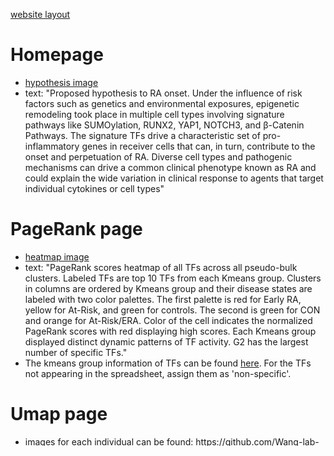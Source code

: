 [website layout](https://github.com/Wang-lab-UCSD/Taiji_ALTRA/blob/main/website/RA%20website.pdf)

# Homepage

- [hypothesis image](https://github.com/Wang-lab-UCSD/Taiji_ALTRA/blob/main/figures/hypothesis.png)
- text: "Proposed hypothesis to RA onset. Under the influence of risk factors such as genetics and environmental exposures, epigenetic remodeling took place in multiple cell types involving signature pathways like SUMOylation, RUNX2, YAP1, NOTCH3, and β-Catenin Pathways. The signature TFs drive a characteristic set of pro-inflammatory genes in receiver cells that can, in turn, contribute to the onset and perpetuation of RA. Diverse cell types and pathogenic mechanisms can drive a common clinical phenotype known as RA and could explain the wide variation in clinical response to agents that target individual cytokines or cell types"

# PageRank page

- [heatmap image](https://github.com/Wang-lab-UCSD/Taiji_ALTRA/blob/main/website/hp_normed2_allTFs_partial_labels.pdf)
- text: "PageRank scores heatmap of all TFs across all pseudo-bulk clusters. Labeled TFs are top 10 TFs from each Kmeans group. Clusters in columns are ordered by Kmeans group and their disease states are labeled with two color palettes. The first palette is red for Early RA, yellow for At-Risk, and green for controls. The second is green for CON and orange for At-Risk/ERA. Color of the cell indicates the normalized PageRank scores with red displaying high scores. Each Kmeans group displayed distinct dynamic patterns of TF activity. G2 has the largest number of specific TFs."
- The kmeans group information of TFs can be found [here](https://github.com/Wang-lab-UCSD/Taiji_ALTRA/blob/main/tables/Table_S5_Kmeans_groups.xlsx). For the TFs not appearing in the spreadsheet, assign them as 'non-specific'.

# Umap page

- images for each individual can be found: https://github.com/Wang-lab-UCSD/Taiji_ALTRA/tree/main/website/umap 
- Example image: [umap for participant 1](https://github.com/Wang-lab-UCSD/Taiji_ALTRA/blob/main/website/umap/p1_UMAPs.pdf).
- Each pdf includes five images:
   1. RNA-seq only
   2. ATAC-seq only
   3. Co-embedding colored by cell types
   4. Co-embedding colored by assays
   5. color palatte for cell types

# Cellular network page
<!-- -  [heatmap image](https://github.com/Wang-lab-UCSD/Taiji_ALTRA/blob/main/website/hp_patients_across_celltypes_n_sig_clusters.pdf)
-  text: "Heatmap of all participants in G2 across cell types. The horizontal axis shows the individual participants and the vertical axis shows each cell type. Side bar represents the disease states of participants. Color represents the number of clusters per cell type for each participant. All the At-Risk and ERA participants had the signature in at least one cell type but the combination and distribution of cell types are highly variable. For the participants with more than one signature clusters, cellular network plots can be visualized using the search box. Try searching: p3, p10, etc" -->
<!-- -  summary images can be found: https://github.com/Wang-lab-UCSD/Taiji_ALTRA/tree/main/website/cellchat/ind_pseudobulk_cluster_network
    - we only need left hand side of each image
    - text: "Color represents the cell type and thickness of edge weight is proportional to the interaction strength. Thicker edge line indicates stronger signal. Solid and open circles represent source and target respectively. The edge thickness was normalized and comparable across different participants." -->
- specific pathway images can be found: https://github.com/Wang-lab-UCSD/Taiji_ALTRA/tree/main/website/cellchat/pathway_network
  - we only need **left** hand side of each image
  - example image title: "participant 7 - TGFB1"
  - text: "Edge thickness: interaction strength"

# Pathogenic genes page

- [heatmap image](https://github.com/Wang-lab-UCSD/Taiji_ALTRA/blob/main/website/hp_top30_feature_rna_max.pdf)
- text: "Normalized gene expression of top 30 predictors for At-Risk/ERA and control participants in G2 and G4 clusters respectively. For each gene, the maximum gene expression across clusters was taken within each Kmeans group and each individual. Rows represent mediators while columns represent patients. Red cell represents a higher expression level of the cytokine in the patient. Top 30 predictor cytokines are uniformly more active in At-Risk/ERAs compared to controls. Example genes include *MMP23B*, *TGFB1*, *IFNL1*, *IL15*, *NOTCH1*, and *CCL5*."
- images for each gene can be found: https://github.com/Wang-lab-UCSD/Taiji_ALTRA/tree/main/website/pathogenic 

# additional notes

1. text don't take the total width, should leave some space from both sides
2. paper link and github link should be larger and closer
3. Example Umap should take the whole screen.
4. Provide toggle to select participant in Umap and toggle to select gene in pathogenic section
5. affected samples: KT00006 (p34), KT00012 (p35), KT00015 (p36), KT00055 (p10), KT00056 (p11), KT00057 (p12), KT00060 (p13)

